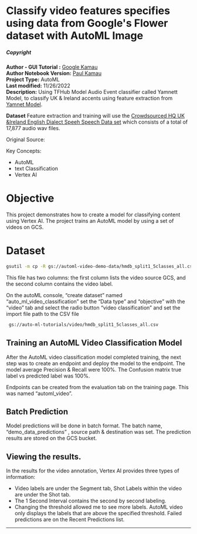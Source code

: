 # Classify video features specifies using data from Google's Flower dataset with AutoML Image

##### Copyright 
**Author - GUI Tutorial :** [Google  Kamau](https://cloud.google.com)<br>
**Author Notebook Version:** [Paul Kamau](https://bio.link/paulkamau)<br>
**Project Type:** AutoML<br>
**Last modified:** 11/26/2022<br>
**Description:** Using TFHub Model Audio Event classifier called Yamnett Model, to classify UK & Ireland accents using feature extraction from [Yamnet Model](https://tfhub.dev/google/yamnet/1). 

**Dataset** Feature extraction and training will use the [Crowdsourced HQ UK &Ireland English Dialect Speeh Speech Data set](https://openslr.org/83/) which consists of a total of 17,877 audio wav files. 


Original Source: 

Key Concepts: 
- AutoML 
- text Classification
- Vertex AI

# Objective 
This project demonstrates how to create a model for classifying content using Vertex AI. The project trains an AutoML model by using a set of videos on GCS.

# Dataset


```bash
gsutil -m cp -R gs://automl-video-demo-data/hmdb_split1_5classes_all.csv gs://auto-ml-tutorials/video/
``` 

This file has two columns: the first column lists the video source GCS, and the second column contains the video label. 

On the autoML console, “create dataset” named “auto_ml_video_classification” set the “Data type” and “objective” with the “video” tab and select the radio button “video classification” and set the import file path to the CSV file

```bash
 gs://auto-ml-tutorials/video/hmdb_split1_5classes_all.csv 
``` 

## Training an AutoML Video Classification Model 
After the AutoML video classification model completed training, the next step was to create an endpoint and deploy the model to the endpoint.  The model average Precision & Recall were 100%. The Confusion matrix true label vs predicted label was 100%. 

Endpoints can be created from the evaluation tab on the training page. This was named “automl_video”. 

## Batch Prediction 
Model predictions will be done in batch format.  The batch name, “demo_data_predictions” , source path & destination was set. The prediction results are stored on the GCS bucket. 

## Viewing the results. 

In the results for the video annotation, Vertex AI provides three types of information:

- Video labels are under the Segment tab, Shot Labels within the video are under the Shot tab.
- The 1 Second Interval contains the second by second labeling.
- Changing the threshold allowed me to see more labels. AutoML video only displays the labels that are above the specified threshold. Failed predictions are on the Recent Predictions list.

--------------------------------------------------------------------------------

